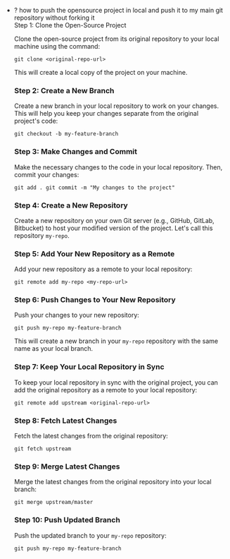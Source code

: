 - ? how to push the opensource project in local and push it to my main git repository without forking it  
	 Step 1: Clone the Open-Source Project
	
	Clone the open-source project from its original repository to your local machine using the command:
	
	`git clone <original-repo-url>`
	
	This will create a local copy of the project on your machine.
	
	### Step 2: Create a New Branch
	
	Create a new branch in your local repository to work on your changes. This will help you keep your changes separate from the original project's code:
	
	`git checkout -b my-feature-branch`
	
	### Step 3: Make Changes and Commit
	
	Make the necessary changes to the code in your local repository. Then, commit your changes:
	
	`git add . git commit -m "My changes to the project"`
	
	### Step 4: Create a New Repository
	
	Create a new repository on your own Git server (e.g., GitHub, GitLab, Bitbucket) to host your modified version of the project. Let's call this repository `my-repo`.
	
	### Step 5: Add Your New Repository as a Remote
	
	Add your new repository as a remote to your local repository:
	
	`git remote add my-repo <my-repo-url>`
	
	### Step 6: Push Changes to Your New Repository
	
	Push your changes to your new repository:
	
	`git push my-repo my-feature-branch`
	
	This will create a new branch in your `my-repo` repository with the same name as your local branch.
	
	### Step 7: Keep Your Local Repository in Sync
	
	To keep your local repository in sync with the original project, you can add the original repository as a remote to your local repository:
	
	`git remote add upstream <original-repo-url>`
	
	### Step 8: Fetch Latest Changes
	
	Fetch the latest changes from the original repository:
	
	`git fetch upstream`
	
	### Step 9: Merge Latest Changes
	
	Merge the latest changes from the original repository into your local branch:
	
	`git merge upstream/master`
	
	### Step 10: Push Updated Branch
	
	Push the updated branch to your `my-repo` repository:
	
	`git push my-repo my-feature-branch`